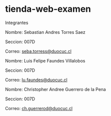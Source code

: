 # tienda-web-examen

Integrantes

Nombre: Sebastian Andres Torres Saez

Seccion: 007D

Correo: seba.torress@duocuc.cl

Nombre: Luis Felipe Faundes Villalobos

Seccion: 007D

Correo: lu.faundes@duocuc.cl

Nombre: Christopher Andree Guerrero de la Pena

Seccion: 007D

Correo: ch.guerrerod@duocuc.cl
